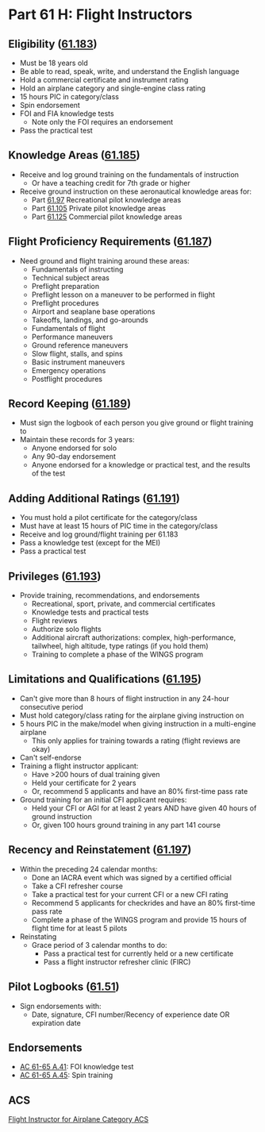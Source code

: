 # Part 61 H: Flight Instructors

## Eligibility ([61.183](/_references/14-CFR/61.183))

- Must be 18 years old
- Be able to read, speak, write, and understand the English language
- Hold a commercial certificate and instrument rating
- Hold an airplane category and single-engine class rating
- 15 hours PIC in category/class
- Spin endorsement
- FOI and FIA knowledge tests
  - Note only the FOI requires an endorsement
- Pass the practical test

## Knowledge Areas ([61.185](/_references/14-CFR/61.185))

- Receive and log ground training on the fundamentals of instruction
  - Or have a teaching credit for 7th grade or higher
- Receive ground instruction on these aeronautical knowledge areas for:
  - Part [61.97](/_references/14-CFR/61.97) Recreational pilot knowledge areas
  - Part [61.105](/_references/14-CFR/61.105) Private pilot knowledge areas
  - Part [61.125](/_references/14-CFR/61.125) Commercial pilot knowledge areas

## Flight Proficiency Requirements ([61.187](/_references/14-CFR/61.187))

- Need ground and flight training around these areas:
  - Fundamentals of instructing
  - Technical subject areas
  - Preflight preparation
  - Preflight lesson on a maneuver to be performed in flight
  - Preflight procedures
  - Airport and seaplane base operations
  - Takeoffs, landings, and go-arounds
  - Fundamentals of flight
  - Performance maneuvers
  - Ground reference maneuvers
  - Slow flight, stalls, and spins
  - Basic instrument maneuvers
  - Emergency operations
  - Postflight procedures

## Record Keeping ([61.189](/_references/14-CFR/61.189))

- Must sign the logbook of each person you give ground or flight training to
- Maintain these records for 3 years:
  - Anyone endorsed for solo
  - Any 90-day endorsement
  - Anyone endorsed for a knowledge or practical test, and the results of the test

## Adding Additional Ratings ([61.191](/_references/14-CFR/61.191))

- You must hold a pilot certificate for the category/class
- Must have at least 15 hours of PIC time in the category/class
- Receive and log ground/flight training per 61.183
- Pass a knowledge test (except for the MEI)
- Pass a practical test

## Privileges ([61.193](/_references/14-CFR/61.193))

- Provide training, recommendations, and endorsements
  - Recreational, sport, private, and commercial certificates
  - Knowledge tests and practical tests
  - Flight reviews
  - Authorize solo flights
  - Additional aircraft authorizations: complex, high-performance, tailwheel, high altitude, type ratings (if you hold them)
  - Training to complete a phase of the WINGS program

## Limitations and Qualifications ([61.195](/_references/14-CFR/61.195))

- Can't give more than 8 hours of flight instruction in any 24-hour consecutive period
- Must hold category/class rating for the airplane giving instruction on
- 5 hours PIC in the make/model when giving instruction in a multi-engine airplane
  - This only applies for training towards a rating (flight reviews are okay)
- Can't self-endorse
- Training a flight instructor applicant:
  - Have >200 hours of dual training given
  - Held your certificate for 2 years
  - Or, recommend 5 applicants and have an 80% first-time pass rate
- Ground training for an initial CFI applicant requires:
  - Held your CFI or AGI for at least 2 years AND have given 40 hours of ground instruction
  - Or, given 100 hours ground training in any part 141 course

## Recency and Reinstatement ([61.197](/_references/14-CFR/61.197))

- Within the preceding 24 calendar months:
  - Done an IACRA event which was signed by a certified official
  - Take a CFI refresher course
  - Take a practical test for your current CFI or a new CFI rating
  - Recommend 5 applicants for checkrides and have an 80% first-time pass rate
  - Complete a phase of the WINGS program and provide 15 hours of flight time for at least 5 pilots
- Reinstating
  - Grace period of 3 calendar months to do:
    - Pass a practical test for currently held or a new certificate
    - Pass a flight instructor refresher clinic (FIRC)

## Pilot Logbooks ([61.51](/_references/14-CFR/61.51))

- Sign endorsements with:
  - Date, signature, CFI number/Recency of experience date OR expiration date

## Endorsements

- [AC 61-65 A.41](/_references/AC-61-65/A.41): FOI knowledge test
- [AC 61-65 A.45](/_references/AC-61-65/A.45): Spin training

## ACS

[Flight Instructor for Airplane Category ACS](https://www.faa.gov/training_testing/testing/acs/cfi_airplane_acs_25.pdf)
